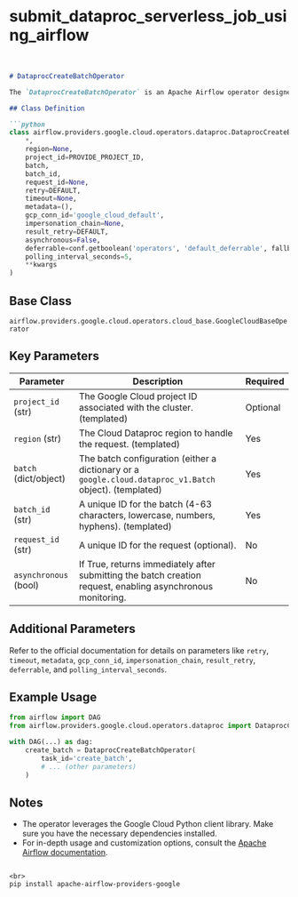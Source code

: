 # submit_dataproc_serverless_job_using_airflow
<br>



```markdown
# DataprocCreateBatchOperator

The `DataprocCreateBatchOperator` is an Apache Airflow operator designed to streamline the creation of batch workloads within Google Cloud Dataproc.

## Class Definition

```python
class airflow.providers.google.cloud.operators.dataproc.DataprocCreateBatchOperator(
    *,
    region=None,
    project_id=PROVIDE_PROJECT_ID,
    batch,
    batch_id,
    request_id=None,
    retry=DEFAULT,
    timeout=None,
    metadata=(),
    gcp_conn_id='google_cloud_default',
    impersonation_chain=None,
    result_retry=DEFAULT,
    asynchronous=False,
    deferrable=conf.getboolean('operators', 'default_deferrable', fallback=False),
    polling_interval_seconds=5,
    **kwargs
)
```

## Base Class

`airflow.providers.google.cloud.operators.cloud_base.GoogleCloudBaseOperator`

## Key Parameters

| Parameter               | Description                                                                                             | Required |
|-------------------------|---------------------------------------------------------------------------------------------------------|----------|
| `project_id` (str)      | The Google Cloud project ID associated with the cluster. (templated)                                    | Optional |
| `region` (str)          | The Cloud Dataproc region to handle the request. (templated)                                            | Yes      |
| `batch` (dict/object)   | The batch configuration (either a dictionary or a `google.cloud.dataproc_v1.Batch` object). (templated) | Yes      |
| `batch_id` (str)        | A unique ID for the batch (4-63 characters, lowercase, numbers, hyphens). (templated)                    | Yes      |
| `request_id` (str)      | A unique ID for the request (optional).                                                                 | No       |
| `asynchronous` (bool)   | If True, returns immediately after submitting the batch creation request, enabling asynchronous monitoring. | No       |

## Additional Parameters

Refer to the official documentation for details on parameters like `retry`, `timeout`, `metadata`, `gcp_conn_id`, `impersonation_chain`, `result_retry`, `deferrable`, and `polling_interval_seconds`.

## Example Usage

```python
from airflow import DAG
from airflow.providers.google.cloud.operators.dataproc import DataprocCreateBatchOperator

with DAG(...) as dag:
    create_batch = DataprocCreateBatchOperator(
        task_id='create_batch',
        # ... (other parameters)
    )
```

## Notes

- The operator leverages the Google Cloud Python client library. Make sure you have the necessary dependencies installed.
- For in-depth usage and customization options, consult the [Apache Airflow documentation](https://airflow.apache.org/).
```

<br>
pip install apache-airflow-providers-google

